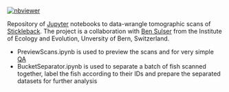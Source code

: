 [![nbviewer](https://raw.githubusercontent.com/jupyter/design/master/logos/Badges/nbviewer_badge.svg)](https://nbviewer.org/github/habi/sticklebacks/tree/main/)

Repository of [Jupyter](https://jupyter.org/) notebooks to data-wrangle tomographic scans of [Stickleback](https://en.wikipedia.org/wiki/Stickleback).
The project is a collaboration with [Ben Sulser](https://www.ee.iee.unibe.ch/about_us/team/persons/dr_sulser_ben/) from the Institute of Ecology and Evolution, Unversity of Bern, Switzerland.

- PreviewScans.ipynb is used to preview the scans and for very simple [QA](https://en.wikipedia.org/wiki/Quality_assurance)
- BucketSeparator.ipynb is used to separate a batch of fish scanned together, label the fish according to their IDs and prepare the separated datasets for further analysis
